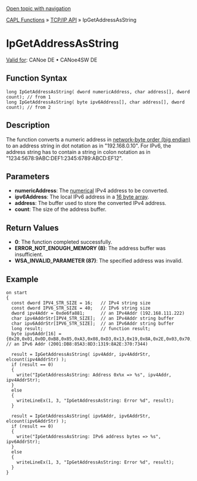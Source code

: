 [Open topic with navigation](../../../../../CANoeDEFamily.htm#Topics/CAPLFunctions/TCPIPAPI/Functions/CAPLfunctionIPGetAddressAsString.md)

[CAPL Functions](../../CAPLfunctions.md) » [TCP/IP API](../CAPLfunctionsTCPIPOverview.md) » IpGetAddressAsString

# IpGetAddressAsString

[Valid for](../../../Shared/FeatureAvailability.md): CANoe DE • CANoe4SW DE

## Function Syntax

```plaintext
long IpGetAddressAsString( dword numericAddress, char address[], dword count); // from 1
long IpGetAddressAsString( byte ipv6Address[], char address[], dword count); // from 2
```

## Description

The function converts a numeric address in [network-byte order (big endian)](../../../Shared/CAPL/TCPIPAPI/IPAddressByteOrdering.md) to an address string in dot notation as in "192.168.0.10". For IPv6, the address string has to contain a string in colon notation as in "1234:5678:9ABC:DEF1:2345:6789:ABCD:EF12".

## Parameters

- **numericAddress**: The [numerical](../../../Shared/CAPL/TCPIPAPI/IPAddressByteOrdering.md) IPv4 address to be converted.
- **ipv6Address**: The local IPv6 address in a [16 byte array](../../../Shared/CAPL/TCPIPAPI/IPAddressByteOrdering.md).
- **address**: The buffer used to store the converted IPv4 address.
- **count**: The size of the address buffer.

## Return Values

- **0**: The function completed successfully.
- **ERROR_NOT_ENOUGH_MEMORY (8)**: The address buffer was insufficient.
- **WSA_INVALID_PARAMETER (87)**: The specified address was invalid.

## Example

```plaintext
on start
{
  const dword IPV4_STR_SIZE = 16;   // IPv4 string size
  const dword IPV6_STR_SIZE = 40;   // IPv6 string size
  dword ipv4Addr = 0xde6fa881;      // an IPv4Addr (192.168.111.222)
  char ipv4AddrStr[IPV4_STR_SIZE];  // an IPv4Addr string buffer
  char ipv6AddrStr[IPV6_STR_SIZE];  // an IPv6Addr string buffer
  long result;                      // function result;
  byte ipv6Addr[16] = {0x20,0x01,0x0D,0xB8,0x85,0xA3,0x08,0xD3,0x13,0x19,0x8A,0x2E,0x03,0x70,0x73,0x44}; // an IPv6 Addr (2001:DB8:85A3:8D3:1319:8A2E:370:7344)

  result = IpGetAddressAsString( ipv4Addr, ipv4AddrStr, elcount(ipv4AddrStr) );
  if (result == 0)
  {
    write("IpGetAddressAsString: Address 0x%x => %s", ipv4Addr, ipv4AddrStr);
  }
  else
  {
    writeLineEx(1, 3, "IpGetAddressAsString: Error %d", result);
  }

  result = IpGetAddressAsString( ipv6Addr, ipv6AddrStr, elcount(ipv6AddrStr) );
  if (result == 0)
  {
    write("IpGetAddressAsString: IPv6 address bytes => %s", ipv6AddrStr);
  }
  else
  {
    writeLineEx(1, 3, "IpGetAddressAsString: Error %d", result);
  }
}
```
